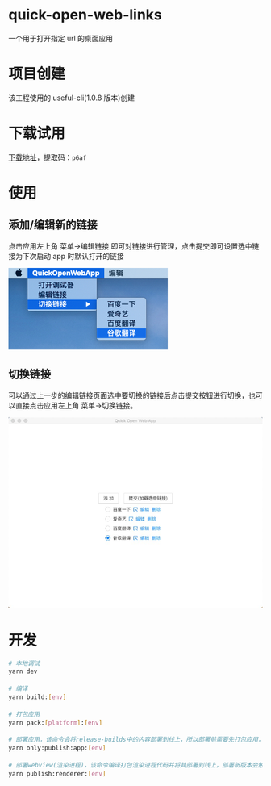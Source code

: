 # quick-open-web-links

一个用于打开指定 url 的桌面应用

# 项目创建

该工程使用的 useful-cli(1.0.8 版本)创建

# 下载试用

[下载地址](https://pan.baidu.com/s/12wbHFl6nkS8_xiAPQ5HH7Q)，提取码：`p6af`

# 使用

## 添加/编辑新的链接

点击应用左上角 菜单->编辑链接 即可对链接进行管理，点击提交即可设置选中链接为下次启动 app 时默认打开的链接

![](./readme-assets/menu.jpg)

## 切换链接

可以通过上一步的编辑链接页面选中要切换的链接后点击提交按钮进行切换，也可以直接点击应用左上角 菜单->切换链接。

![](./readme-assets/user-interface.jpg)

# 开发

```bash
# 本地调试
yarn dev

# 编译
yarn build:[env]

# 打包应用
yarn pack:[platform]:[env]

# 部署应用，该命令会将release-builds中的内容部署到线上，所以部署前需要先打包应用，部署新版本会触发应用更新
yarn only:publish:app:[env]

# 部署webview(渲染进程)，该命令编译打包渲染进程代码并将其部署到线上，部署新版本会触发热更新
yarn publish:renderer:[env]
```
